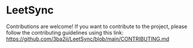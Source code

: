 # LeetSync
Contributions are welcome! If you want to contribute to the project, please follow the contributing guidelines using this link: https://github.com/3ba2ii/LeetSync/blob/main/CONTRIBUTING.md
